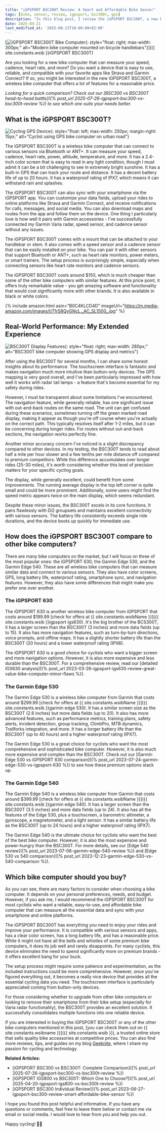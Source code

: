 ```yaml
---
title: "iGPSPORT BSC300T Review: A Smart and Affordable Bike Sensor"
tags: [bike, sensor, review, igpsport, bsc300t, gps]
description: "In this blog post, I review the iGPSPORT BSC300T, a new bike sensor that can measure speed, cadence and power. I compare it to other alternatives and show you why it's a great choice for cyclists who want to improve their performance and track their data."
date: 2025-04-21
last_modified_at: '2025-08-13T10:00:00+02:00'
---
```


[![iGPSPORT BSC300T Bike Computer](https://m.media-amazon.com/images/I/61w86GKGkKL._AC_SX425_.jpg){: style="float: right; max-width: 300px;" alt="Modern bike computer mounted on bicycle handlebars"}]({{ site.constants.wsib }}iGPSPORT BSC300T)

Are you looking for a new bike computer that can measure your speed, cadence, heart rate, and more? Do you want a device that is easy to use, reliable, and compatible with your favorite apps like Strava and Garmin Connect? If so, you might be interested in the new iGPSPORT BSC300T, a wireless bike computer that offers a lot of features for a reasonable price.

*Looking for a quick comparison? Check out our [BSC300 vs BSC300T head-to-head battle]({% post_url 2025-07-26-igpsport-bsc300-vs-bsc300t-review %}) to see which one suits your needs better.*

## What is the iGPSPORT BSC300T?

![Cycling GPS Device](https://pixabay.com/get/g2556822f31ed203bb948f935d8b71e2a8f11d9345fe56c8bfb8ac924296f3cd476aece614ffbb2ad852a94bbe290d21f_1920.jpg){: style="float: left; max-width: 250px; margin-right: 15px;" alt="Cyclist using GPS bike computer on urban road"}

The iGPSPORT BSC300T is a wireless bike computer that can connect to various sensors via Bluetooth or ANT+. It can measure your speed, cadence, heart rate, power, altitude, temperature, and more. It has a 2.4-inch color screen that is easy to read in any light condition, though I must admit it can be a bit challenging to see in extremely bright sunshine. It has a built-in GPS that can track your route and distance. It has a decent battery life of up to 20 hours. It has a waterproof rating of IPX7, which means it can withstand rain and splashes.

The iGPSPORT BSC300T can also sync with your smartphone via the iGPSPORT app. You can customize your data fields, upload your rides to online platforms like Strava and Garmin Connect, and receive notifications for calls, messages, and social media. You can also download maps and routes from the app and follow them on the device. One thing I particularly love is how well it pairs with Garmin accessories - I've successfully connected my Garmin Varia radar, speed sensor, and cadence sensor without any issues.

The iGPSPORT BSC300T comes with a mount that can be attached to your handlebar or stem. It also comes with a speed sensor and a cadence sensor that can be easily installed on your bike. You can pair it with other sensors that support Bluetooth or ANT+, such as heart rate monitors, power meters, or smart trainers. The setup process is surprisingly simple, especially when connecting sensors like heart rate monitors and cadence sensors.

The iGPSPORT BSC300T costs around $150, which is much cheaper than some of the other bike computers with similar features. At this price point, it offers truly remarkable value - you get amazing software and functionality that would cost significantly more with other brands. It is also available in black or white colors.

{% include amazon.html asin="B0C4KLCD4D" imageUrl="https://m.media-amazon.com/images/I/71rS8QyGNcL._AC_SL1500_.jpg" %}

## Real-World Performance: My Extended Experience

![BSC300T Display Features](https://m.media-amazon.com/images/I/61w86GKGkKL._AC_SX425_.jpg){: style="float: right; max-width: 280px;" alt="BSC300T bike computer showing GPS display and metrics"}

After using the BSC300T for several months, I can share some honest insights about its performance. The touchscreen interface is fantastic and makes navigation much more intuitive than button-only devices. The GPS mapping is very good overall, and I've been particularly impressed with how well it works with radar tail lamps - a feature that's become essential for my safety during rides.

However, I must be transparent about some limitations I've encountered. The navigation feature, while generally reliable, has one significant issue with out-and-back routes on the same road. The unit can get confused during these scenarios, sometimes turning off the green marked road display, making it appear as though you're off course when you're actually on the correct path. This typically resolves itself after 1-2 miles, but it can be concerning during longer rides. For routes without out-and-back sections, the navigation works perfectly fine.

Another minor accuracy concern I've noticed is a slight discrepancy compared to other devices. In my testing, the BSC300T tends to read about half a mile per hour slower and a few tenths per mile distance off compared to premium competitors. While this difference accumulates over longer rides (25-30 miles), it's worth considering whether this level of precision matters for your specific cycling goals.

The display, while generally excellent, could benefit from some improvements. The running average display in the top left corner is quite small and could be more prominent. Additionally, some users might find the speed metric appears twice on the main display, which seems redundant.

Despite these minor issues, the BSC300T excels in its core functions. It pairs flawlessly with Di2 groupsets and maintains excellent connectivity with various sensors. The battery life consistently exceeds single ride durations, and the device boots up quickly for immediate use.

## How does the iGPSPORT BSC300T compare to other bike computers?

There are many bike computers on the market, but I will focus on three of the most popular ones: the iGPSPORT 630, the Garmin Edge 530, and the Garmin Edge 540. These are all wireless bike computers that can measure similar data and connect to various sensors. They also have color screens, GPS, long battery life, waterproof rating, smartphone sync, and navigation features. However, they also have some differences that might make you prefer one over another.

### The iGPSPORT 630

The iGPSPORT 630 is another wireless bike computer from iGPSPORT that costs around $199.99 [check for offers at {{ site.constants.wsibName }}]({{ site.constants.wsib }}igpsport igs630). It's the big brother of the BCS300T, it has a larger screen than the BSC300T (3 inches) and more data fields (up to 15). It also has more navigation features, such as turn-by-turn directions, voice prompts, and offline maps. It has a slightly shorter battery life than the BSC300T (20 hours) and a lower waterproof rating (IPX6).

The iGPSPORT 630 is a good choice for cyclists who want a bigger screen and more navigation options. However, it is also more expensive and less durable than the BSC300T. For a comprehensive review, read our [detailed IGS630 analysis]({% post_url 2023-03-26-igpsport-igs630-review-great-value-bike-computer-minor-flaws %}).

### The Garmin Edge 530

The Garmin Edge 530 is a wireless bike computer from Garmin that costs around $299.99 [check for offers at {{ site.constants.wsibName }}]({{ site.constants.wsib }}garmin edge 530). It has a similar screen size as the BSC300T (2.6 inches) but more data fields (up to 20). It also has more advanced features, such as performance metrics, training plans, safety alerts, incident detection, group tracking, ClimbPro, MTB dynamics, Trailforks integration, and more. It has a longer battery life than the BSC300T (up to 40 hours) and a higher waterproof rating (IPX7).

The Garmin Edge 530 is a great choice for cyclists who want the most comprehensive and sophisticated bike computer. However, it is also much more expensive and complex than the BSC300T. Check out our [Garmin Edge 530 vs iGPSPORT 630 comparison]({% post_url 2023-07-24-garmin-edge-530-vs-igpsport-630 %}) to see how these premium options stack up.

### The Garmin Edge 540

The Garmin Edge 540 is a wireless bike computer from Garmin that costs around $399.99 [check for offers at {{ site.constants.wsibName }}]({{ site.constants.wsib }}garmin edge 540). It has a larger screen than the BSC300T (3.5 inches) and more data fields (up to 24). It also has all the features of the Edge 530, plus a touchscreen, a barometric altimeter, a gyroscope, a magnetometer, and a light sensor. It has a similar battery life as the BSC300T (up to 24 hours) and a higher waterproof rating (IPX7).

The Garmin Edge 540 is the ultimate choice for cyclists who want the best of the best bike computer. However, it is also the most expensive and power-hungry than the BSC300T. For more details, see our [Edge 540 review]({% post_url 2023-07-06-garmin-edge-540-review %}) and [Edge 530 vs 540 comparison]({% post_url 2023-12-23-garmin-edge-530-vs-540-comparison %}).

## Which bike computer should you buy?

As you can see, there are many factors to consider when choosing a bike computer. It depends on your personal preferences, needs, and budget. However, if you ask me, I would recommend the iGPSPORT BSC300T for most cyclists who want a reliable, easy-to-use, and affordable bike computer that can measure all the essential data and sync with your smartphone and online platforms.

The iGPSPORT BSC300T has everything you need to enjoy your rides and improve your performance. It is compatible with various sensors and apps, has a clear color screen, has a long battery life, and has a reasonable price. While it might not have all the bells and whistles of some premium bike computers, it does its job well and rarely disappoints. For many cyclists, this device eliminates the need to spend significantly more on premium brands - it offers excellent bang for your buck.

The setup process might require some patience and experimentation, as the included instructions could be more comprehensive. However, once you've figured everything out, it becomes a really nice device that provides all the essential cycling data you need. The touchscreen interface is particularly appreciated coming from button-only devices.

For those considering whether to upgrade from other bike computers or looking to remove their smartphone from their bike setup (especially for Varia radar functionality), the BSC300T provides an excellent solution. It successfully consolidates multiple functions into one reliable device.

If you are interested in buying the iGPSPORT BSC300T or any of the other bike computers mentioned in this post, [you can check them out on {{ site.constants.wsibname }}]({{ site.constants.wsib }}), a trusted online store that sells quality bike accessories at competitive prices. You can also find more reviews, tips, and guides on my blog [Geeknite](/), where I share my passion for cycling and technology.

**Related Articles:**

- [iGPSPORT BSC300 vs BSC300T: Complete Comparison]({% post_url 2025-07-26-igpsport-bsc300-vs-bsc300t-review %})
- [iGPSPORT IGS800 vs BSC300T: Which One to Choose?]({% post_url 2025-04-20-igpsport-igs800-vs-bsc300t-review %})
- [iGPSPORT BSC300 Individual Review]({% post_url 2023-06-27-igpsport-bsc300-review-smart-affordable-bike-sensor %})

I hope you found this post helpful and informative. If you have any questions or comments, feel free to leave them below or contact me via email or social media. I would love to hear from you and help you out.

Happy cycling! 🚴‍♂️
